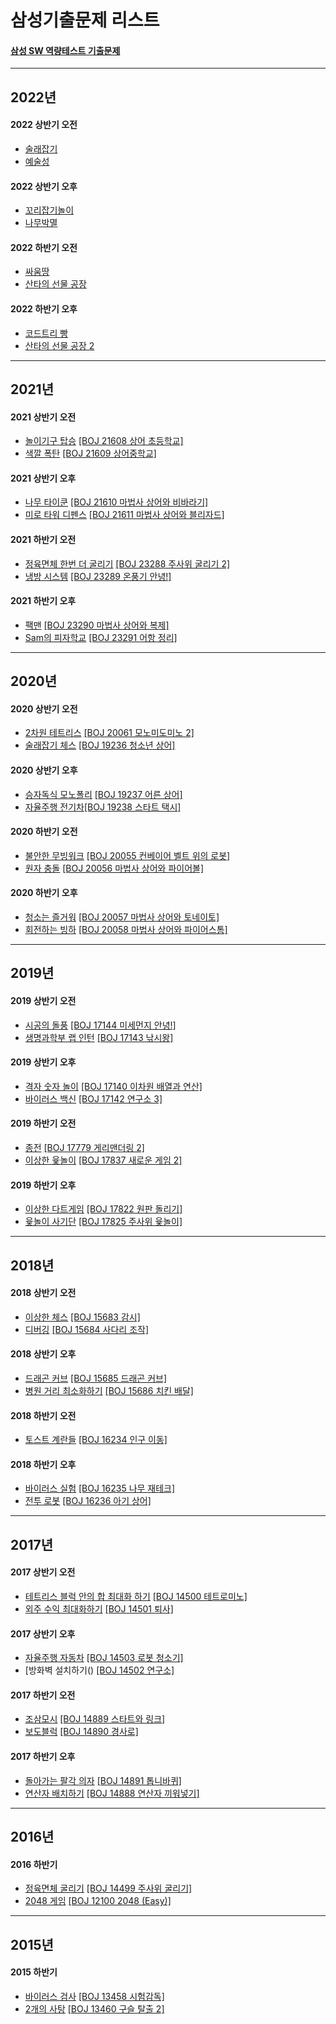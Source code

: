# 삼성기출문제 리스트

#### [삼성 SW 역량테스트 기출문제](https://www.codetree.ai/training-field/frequent-problems?page=1&pageSize=20)
----------------------------------------------------------------------------------------------------------------------------------------------------------------------
## 2022년

#### 2022 상반기 오전
- [술래잡기](https://github.com/JIYUNHYEOK/Coding_Test/blob/main/CODE%20TREE/SAMSUNG/CT_%E1%84%89%E1%85%AE%E1%86%AF%E1%84%85%E1%85%A2%20%E1%84%8C%E1%85%A1%E1%86%B8%E1%84%80%E1%85%B5.py)
- [예술성](https://github.com/JIYUNHYEOK/Coding_Test/blob/main/CODE%20TREE/SAMSUNG/CT_%E1%84%8B%E1%85%A8%E1%84%89%E1%85%AE%E1%86%AF%E1%84%89%E1%85%A5%E1%86%BC.py)

#### 2022 상반기 오후
- [꼬리잡기놀이](https://github.com/JIYUNHYEOK/Coding_Test/blob/main/CODE%20TREE/SAMSUNG/CT_%EA%BC%AC%EB%A6%AC%EC%9E%A1%EA%B8%B0%EB%86%80%EC%9D%B4.py)
- [나무박멸](https://github.com/JIYUNHYEOK/Coding_Test/blob/main/CODE%20TREE/SAMSUNG/CT_%EB%82%98%EB%AC%B4%EB%B0%95%EB%A9%B8.py)

#### 2022 하반기 오전
- [싸움땅](https://github.com/JIYUNHYEOK/Coding_Test/blob/main/CODE%20TREE/SAMSUNG/CT_%EC%8B%B8%EC%9B%80%EB%95%85.py)
- [산타의 선물 공장](https://github.com/JIYUNHYEOK/Coding_Test/blob/main/CODE%20TREE/SAMSUNG/CT_%EC%82%B0%ED%83%80%EC%9D%98%20%EC%84%A0%EB%AC%BC%20%EA%B3%B5%EC%9E%A5.py)

#### 2022 하반기 오후
- [코드트리 빵](https://github.com/JIYUNHYEOK/Coding_Test/blob/main/CODE%20TREE/SAMSUNG/CT_%EC%BD%94%EB%93%9C%ED%8A%B8%EB%A6%AC%20%EB%B9%B5.py)
- [산타의 선물 공장 2](https://github.com/JIYUNHYEOK/Coding_Test/blob/main/CODE%20TREE/SAMSUNG/CT_%EC%82%B0%ED%83%80%EC%9D%98%20%EC%84%A0%EB%AC%BC%EA%B3%B5%EC%9E%A5%202.py)

----------------------------------------------------------------------------------------
## 2021년

#### 2021 상반기 오전
- [놀이기구 탑승](https://github.com/JIYUNHYEOK/Coding_Test/blob/main/CODE%20TREE/SAMSUNG/CT_%EB%86%80%EC%9D%B4%EA%B8%B0%EA%B5%AC%20%ED%83%91%EC%8A%B9.py) [[BOJ 21608 상어 초등학교]](https://www.acmicpc.net/problem/21608)
- [색깔 폭탄](https://github.com/JIYUNHYEOK/Coding_Test/blob/main/CODE%20TREE/SAMSUNG/CT_%EC%83%89%EA%B9%94%20%ED%8F%AD%ED%83%84.py) [[BOJ 21609 상어중학교]](https://www.acmicpc.net/problem/21609)

#### 2021 상반기 오후
- [나무 타이쿤](https://github.com/JIYUNHYEOK/Coding_Test/blob/main/CODE%20TREE/SAMSUNG/CT_%EB%82%98%EB%AC%B4%20%ED%83%80%EC%9D%B4%EC%BF%A4.py) [[BOJ 21610 마법사 상어와 비바라기]](https://www.acmicpc.net/problem/21610)
- [미로 타워 디펜스](https://github.com/JIYUNHYEOK/Coding_Test/blob/main/CODE%20TREE/SAMSUNG/CT_%EB%AF%B8%EB%A1%9C%20%ED%83%80%EC%9B%8C%20%EB%94%94%ED%8E%9C%EC%8A%A4.py) [[BOJ 21611 마법사 상어와 블리자드]](https://www.acmicpc.net/problem/21611)

#### 2021 하반기 오전
- [정육면체 한번 더 굴리기](https://github.com/JIYUNHYEOK/Coding_Test/blob/main/CODE%20TREE/SAMSUNG/CT_%EC%A0%95%EC%9C%A1%EB%A9%B4%EC%B2%B4%20%ED%95%9C%EB%B2%88%20%EB%8D%94%20%EA%B5%B4%EB%A6%AC%EA%B8%B0.py) [[BOJ 23288 주사위 굴리기 2]](https://www.acmicpc.net/problem/23288)
- [냉방 시스템](https://github.com/JIYUNHYEOK/Coding_Test/blob/main/CODE%20TREE/SAMSUNG/CT_%EB%83%89%EB%B0%A9%20%EC%8B%9C%EC%8A%A4%ED%85%9C.py) [[BOJ 23289 온풍기 안녕!]](https://www.acmicpc.net/problem/23289)

#### 2021 하반기 오후
- [팩맨](https://github.com/JIYUNHYEOK/Coding_Test/blob/main/CODE%20TREE/SAMSUNG/CT_%ED%8C%A9%EB%A7%A8.py) [[BOJ 23290 마법사 상어와 복제]](https://www.acmicpc.net/problem/23290)
- [Sam의 피자학교](https://github.com/JIYUNHYEOK/Coding_Test/blob/main/CODE%20TREE/SAMSUNG/CT_Sam%EC%9D%98%20%ED%94%BC%EC%9E%90%ED%95%99%EA%B5%90.py) [[BOJ 23291 어항 정리]](https://www.acmicpc.net/problem/23291)

----------------------------------------------------------------------------------------
## 2020년

#### 2020 상반기 오전
- [2차원 테트리스](https://github.com/JIYUNHYEOK/Coding_Test/blob/main/CODE%20TREE/SAMSUNG/CT_2%EC%B0%A8%EC%9B%90%20%ED%85%8C%ED%8A%B8%EB%A6%AC%EC%8A%A4.py) [[BOJ 20061 모노미도미노 2]](https://www.acmicpc.net/problem/20061)
- [술래잡기 체스](https://github.com/JIYUNHYEOK/Coding_Test/blob/main/CODE%20TREE/SAMSUNG/CT_%EC%88%A0%EB%9E%98%EC%9E%A1%EA%B8%B0%20%EC%B2%B4%EC%8A%A4.py) [[BOJ 19236 청소년 상어]](https://www.acmicpc.net/problem/19236)

#### 2020 상반기 오후
- [승자독식 모노폴리](https://github.com/JIYUNHYEOK/Coding_Test/blob/main/CODE%20TREE/SAMSUNG/CT_%EC%8A%B9%EC%9E%90%EB%8F%85%EC%8B%9D%20%EB%AA%A8%EB%85%B8%ED%8F%B4%EB%A6%AC.py) [[BOJ 19237 어른 상어]](https://www.acmicpc.net/problem/19237)
- [자율주행 전기차](https://github.com/JIYUNHYEOK/Coding_Test/blob/main/CODE%20TREE/SAMSUNG/CT_%EC%9E%90%EC%9C%A8%EC%A3%BC%ED%96%89%20%EC%A0%84%EA%B8%B0%EC%B0%A8.py)[[BOJ 19238 스타트 택시]](https://www.acmicpc.net/problem/19238)

#### 2020 하반기 오전
- [불안한 무빙워크](https://github.com/JIYUNHYEOK/Coding_Test/blob/main/CODE%20TREE/SAMSUNG/CT_%EB%B6%88%EC%95%88%ED%95%9C%20%EB%AC%B4%EB%B9%99%EC%9B%8C%ED%81%AC.py) [[BOJ 20055 컨베이어 벨트 위의 로봇]](https://www.acmicpc.net/problem/20055)
- [원자 충돌](https://github.com/JIYUNHYEOK/Coding_Test/blob/main/CODE%20TREE/SAMSUNG/CT_%EC%9B%90%EC%9E%90%20%EC%B6%A9%EB%8F%8C.py) [[BOJ 20056 마법사 상어와 파이어볼]](https://www.acmicpc.net/problem/20056)

#### 2020 하반기 오후
- [청소는 즐거워](https://github.com/JIYUNHYEOK/Coding_Test/blob/main/CODE%20TREE/SAMSUNG/CT_%EC%B2%AD%EC%86%8C%EB%8A%94%20%EC%A6%90%EA%B1%B0%EC%9B%8C.py) [[BOJ 20057 마법사 상어와 토네이토]](https://www.acmicpc.net/problem/20057)
- [회전하는 빙하](https://github.com/JIYUNHYEOK/Coding_Test/blob/main/CODE%20TREE/SAMSUNG/CT_%ED%9A%8C%EC%A0%84%ED%95%98%EB%8A%94%20%EB%B9%99%ED%95%98.py) [[BOJ 20058 마법사 상어와 파이어스톰]](https://www.acmicpc.net/problem/20058)

----------------------------------------------------------------------------------------
## 2019년

#### 2019 상반기 오전
- [시공의 돌풍](https://github.com/JIYUNHYEOK/Coding_Test/blob/main/CODE%20TREE/SAMSUNG/CT_%EC%8B%9C%EA%B3%B5%EC%9D%98%20%EB%8F%8C%ED%92%8D.py) [[BOJ 17144 미세먼지 안녕!]](https://www.acmicpc.net/problem/17144)
- [생명과학부 랩 인턴](https://github.com/JIYUNHYEOK/Coding_Test/blob/main/CODE%20TREE/SAMSUNG/CT_%EC%83%9D%EB%AA%85%EA%B3%BC%ED%95%99%EB%B6%80%20%EB%9E%A9%20%EC%9D%B8%ED%84%B4.py) [[BOJ 17143 낚시왕]](https://www.acmicpc.net/problem/17143)

#### 2019 상반기 오후
- [격자 숫자 놀이](https://github.com/JIYUNHYEOK/Coding_Test/blob/main/CODE%20TREE/SAMSUNG/CT_%EA%B2%A9%EC%9E%90%20%EC%88%AB%EC%9E%90%20%EB%86%80%EC%9D%B4.py) [[BOJ 17140 이차원 배열과 연산]](https://www.acmicpc.net/problem/17140)
- [바이러스 백신](https://github.com/JIYUNHYEOK/Coding_Test/blob/main/CODE%20TREE/SAMSUNG/CT_%EB%B0%94%EC%9D%B4%EB%9F%AC%EC%8A%A4%20%EB%B0%B1%EC%8B%A0.py) [[BOJ 17142 연구소 3]](https://www.acmicpc.net/problem/17142)

#### 2019 하반기 오전
- [종전](https://github.com/JIYUNHYEOK/Coding_Test/blob/main/CODE%20TREE/SAMSUNG/CT_%EC%A2%85%EC%A0%84.py) [[BOJ 17779 게리맨더링 2]](https://www.acmicpc.net/problem/17779)
- [이상한 윷놀이](https://github.com/JIYUNHYEOK/Coding_Test/blob/main/CODE%20TREE/SAMSUNG/CT_%EC%9D%B4%EC%83%81%ED%95%9C%20%EC%9C%B7%EB%86%80%EC%9D%B4.py) [[BOJ 17837 새로운 게임 2]](https://www.acmicpc.net/problem/17837)

#### 2019 하반기 오후
- [이상한 다트게임](https://github.com/JIYUNHYEOK/Coding_Test/blob/main/CODE%20TREE/SAMSUNG/CT_%EC%9D%B4%EC%83%81%ED%95%9C%20%EB%8B%A4%ED%8A%B8%20%EA%B2%8C%EC%9E%84.py) [[BOJ 17822 원판 돌리기]](https://www.acmicpc.net/problem/17822)
- [윷놀이 사기단](https://github.com/JIYUNHYEOK/Coding_Test/blob/main/CODE%20TREE/SAMSUNG/CT_%EC%9C%B7%EB%86%80%EC%9D%B4%20%EC%82%AC%EA%B8%B0%EB%8B%A8.py) [[BOJ 17825 주사위 윷놀이]](https://www.acmicpc.net/problem/17825)

----------------------------------------------------------------------------------------
## 2018년

#### 2018 상반기 오전
- [이상한 체스](https://github.com/JIYUNHYEOK/Coding_Test/blob/main/CODE%20TREE/SAMSUNG/CT_%EC%9D%B4%EC%83%81%ED%95%9C%20%EC%B2%B4%EC%8A%A4.py) [[BOJ 15683 감시]](https://www.acmicpc.net/problem/15683)
- [디버깅](https://github.com/JIYUNHYEOK/Coding_Test/blob/main/CODE%20TREE/SAMSUNG/CT_%EB%94%94%EB%B2%84%EA%B9%85.py) [[BOJ 15684 사다리 조작]](https://www.acmicpc.net/problem/15684)

#### 2018 상반기 오후
- [드래곤 커브](https://github.com/JIYUNHYEOK/Coding_Test/blob/main/CODE%20TREE/SAMSUNG/CT_%EB%93%9C%EB%9E%98%EA%B3%A4%20%EC%BB%A4%EB%B8%8C.py) [[BOJ 15685 드래곤 커브]](https://www.acmicpc.net/problem/15685)
- [병원 거리 최소화하기](https://github.com/JIYUNHYEOK/Coding_Test/blob/main/CODE%20TREE/SAMSUNG/CT_%EB%B3%91%EC%9B%90%20%EA%B1%B0%EB%A6%AC%20%EC%B5%9C%EC%86%8C%ED%99%94%ED%95%98%EA%B8%B0.py) [[BOJ 15686 치킨 배달]](https://www.acmicpc.net/problem/15686)

#### 2018 하반기 오전
- [토스트 계란들](https://github.com/JIYUNHYEOK/Coding_Test/blob/main/CODE%20TREE/SAMSUNG/CT_%ED%86%A0%EC%8A%A4%ED%8A%B8%20%EA%B3%84%EB%9E%80%EB%93%A4.py) [[BOJ 16234 인구 이동]](https://www.acmicpc.net/problem/16234)

#### 2018 하반기 오후
- [바이러스 실험](https://github.com/JIYUNHYEOK/Coding_Test/blob/main/CODE%20TREE/SAMSUNG/CT_%EB%B0%94%EC%9D%B4%EB%9F%AC%EC%8A%A4%20%EC%8B%A4%ED%97%98.py) [[BOJ 16235 나무 재테크]](https://www.acmicpc.net/problem/16235)
- [전투 로봇](https://github.com/JIYUNHYEOK/Coding_Test/blob/main/CODE%20TREE/SAMSUNG/CT_%EC%A0%84%ED%88%AC%20%EB%A1%9C%EB%B4%87.py) [[BOJ 16236 아기 상어]](https://www.acmicpc.net/problem/16236)

----------------------------------------------------------------------------------------
## 2017년

#### 2017 상반기 오전
- [테트리스 블럭 안의 합 최대화 하기]() [[BOJ 14500 테트로미노]](https://www.acmicpc.net/problem/14500)
- [외주 수익 최대화하기]() [[BOJ 14501 퇴사]](https://www.acmicpc.net/problem/14501)

#### 2017 상반기 오후
- [자율주행 자동차]() [[BOJ 14503 로봇 청소기]](https://www.acmicpc.net/problem/14503)
- [방화벽 설치하기() [[BOJ 14502 연구소]](https://www.acmicpc.net/problem/14502)

#### 2017 하반기 오전
- [조삼모시]() [[BOJ 14889 스타트와 링크]](https://www.acmicpc.net/problem/14889)
- [보도블럭]() [[BOJ 14890 경사로]](https://www.acmicpc.net/problem/14890)

#### 2017 하반기 오후
- [돌아가는 팔각 의자]() [[BOJ 14891 톱니바퀴]](https://www.acmicpc.net/problem/14891)
- [연산자 배치하기]() [[BOJ 14888 연산자 끼워넣기]](https://www.acmicpc.net/problem/14888)

----------------------------------------------------------------------------------------
## 2016년

#### 2016 하반기
- [정육면체 굴리기](https://github.com/JIYUNHYEOK/Coding_Test/blob/main/CODE%20TREE/SAMSUNG/CT_%EC%A0%95%EC%9C%A1%EB%A9%B4%EC%B2%B4%20%EA%B5%B4%EB%A6%AC%EA%B8%B0.py) [[BOJ 14499 주사위 굴리기]](https://www.acmicpc.net/problem/14499)
- [2048 게임](https://github.com/JIYUNHYEOK/Coding_Test/blob/main/CODE%20TREE/SAMSUNG/CT_2048%20%EA%B2%8C%EC%9E%84.py) [[BOJ 12100 2048 (Easy)]](https://www.acmicpc.net/problem/12100)

----------------------------------------------------------------------------------------
## 2015년

#### 2015 하반기
- [바이러스 검사](https://github.com/JIYUNHYEOK/Coding_Test/blob/main/CODE%20TREE/SAMSUNG/CT_%EB%B0%94%EC%9D%B4%EB%9F%AC%EC%8A%A4%20%EA%B2%80%EC%82%AC.py) [[BOJ 13458 시험감독]](https://www.acmicpc.net/problem/13458)
- [2개의 사탕](https://github.com/JIYUNHYEOK/Coding_Test/blob/main/CODE%20TREE/SAMSUNG/CT_2%EA%B0%9C%EC%9D%98%20%EC%82%AC%ED%83%95.py) [[BOJ 13460 구슬 탈출 2]](https://www.acmicpc.net/problem/13460)
